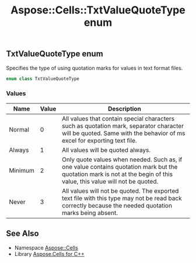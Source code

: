 ﻿---
title: Aspose::Cells::TxtValueQuoteType enum
linktitle: TxtValueQuoteType
second_title: Aspose.Cells for C++ API Reference
description: 'Aspose::Cells::TxtValueQuoteType enum. Specifies the type of using quotation marks for values in text format files in C++.'
type: docs
weight: 25900
url: /cpp/aspose.cells/txtvaluequotetype/
---
## TxtValueQuoteType enum


Specifies the type of using quotation marks for values in text format files.

```cpp
enum class TxtValueQuoteType
```

### Values

| Name | Value | Description |
| --- | --- | --- |
| Normal | 0 | All values that contain special characters such as quotation mark, separator character will be quoted. Same with the behavior of ms excel for exporting text file. |
| Always | 1 | All values will be quoted always. |
| Minimum | 2 | Only quote values when needed. Such as, if one value contains quotation mark but the quotation mark is not at the begin of this value, this value will not be quoted. |
| Never | 3 | All values will not be quoted. The exported text file with this type may not be read back correctly because the needed quotation marks being absent. |

## See Also

* Namespace [Aspose::Cells](../)
* Library [Aspose.Cells for C++](../../)
